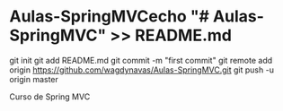 # Aulas-SpringMVCecho "# Aulas-SpringMVC" >> README.md
git init
git add README.md
git commit -m "first commit"
git remote add origin https://github.com/wagdynavas/Aulas-SpringMVC.git
git push -u origin master

Curso de Spring MVC
